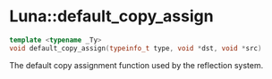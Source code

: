 # Luna::default_copy_assign

```c++
template <typename _Ty>
void default_copy_assign(typeinfo_t type, void *dst, void *src)
```

The default copy assignment function used by the reflection system. 

